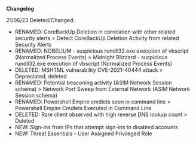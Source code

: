 **Changelog**

21/06/23
Deleted/Changed:
-	RENAMED: CoreBackUp Deletion in correlation with other related security alerts > Detect CoreBackUp Deletion Activity from related Security Alerts
-	RENAMED: NOBELIUM - suspicious rundll32.exe execution of vbscript (Normalized Process Events)  > Midnight Blizzard - suspicious rundll32.exe execution of vbscript (Normalized Process Events)
-	DELETED: MSHTML vulnerability CVE-2021-40444 attack > Depreciated, deleted
-	RENAMED: Potential beaconing activity (ASIM Network Session schema) > Network Port Sweep from External Network (ASIM Network Session schema)
-	RENAMED: Powershell Empire cmdlets seen in command line > Powershell Empire Cmdlets Executed in Command Line
-	DELETED: Rare client observed with high reverse DNS lookup count > Deleted
-	NEW: Sign-ins from IPs that attempt sign-ins to disabled accounts
-	NEW: Threat Essentials - User Assigned Privileged Role
